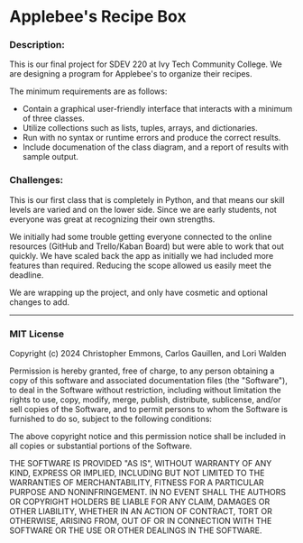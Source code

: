 <h1>Applebee's Recipe Box</h1>

<h3>Description:</h3>
This is our final project for SDEV 220 at Ivy Tech Community College. 
We are designing a program for Applebee's to organize their recipes.


The minimum requirements are as follows:
<ul>
<li>Contain a graphical user-friendly interface that interacts with a minimum of three classes.</li>
<li>Utilize collections such as lists, tuples, arrays, and dictionaries.</li>
<li>Run with no syntax or runtime errors and produce the correct results.</li>
<li>Include documenation of the class diagram, and a report of results with sample output.</li>
</ul>

<h3>Challenges:</h3>
This is our first class that is completely in Python, and that means our skill levels are varied and on the lower side. 
Since we are early students, not everyone was great at recognizing their own strengths.
</p>
We initially had some trouble getting everyone connected to the online resources (GitHub and Trello/Kaban Board) but were able to work that out quickly. We have scaled back the app as initially we had included more features than required. Reducing the scope allowed us easily meet the deadline.
</p>
We are wrapping up the project, and only have cosmetic and optional changes to add. 

<hr>
<h3>MIT License</h3>
Copyright (c) 2024 Christopher Emmons, Carlos Gauillen, and Lori Walden

Permission is hereby granted, free of charge, to any person obtaining a copy of this software and associated documentation files (the "Software"), to deal in the Software without restriction, including without limitation the rights to use, copy, modify, merge, publish, distribute, sublicense, and/or sell copies of the Software, and to permit persons to whom the Software is furnished to do so, subject to the following conditions:

The above copyright notice and this permission notice shall be included in all copies or substantial portions of the Software.

THE SOFTWARE IS PROVIDED "AS IS", WITHOUT WARRANTY OF ANY KIND, EXPRESS OR IMPLIED, INCLUDING BUT NOT LIMITED TO THE WARRANTIES OF MERCHANTABILITY, FITNESS FOR A PARTICULAR PURPOSE AND NONINFRINGEMENT. IN NO EVENT SHALL THE AUTHORS OR COPYRIGHT HOLDERS BE LIABLE FOR ANY CLAIM, DAMAGES OR OTHER LIABILITY, WHETHER IN AN ACTION OF CONTRACT, TORT OR OTHERWISE, ARISING FROM, OUT OF OR IN CONNECTION WITH THE SOFTWARE OR THE USE OR OTHER DEALINGS IN THE SOFTWARE.
